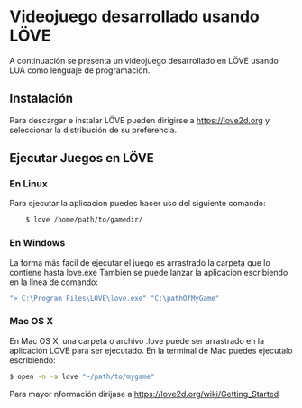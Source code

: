 # Videojuego desarrollado usando LÖVE
A continuación se presenta un videojuego desarrollado en LÖVE usando LUA como lenguaje de programación. 

## Instalación
Para descargar e instalar LÖVE pueden dirigirse a https://love2d.org y seleccionar la distribución de su preferencia.

## Ejecutar Juegos en LÖVE

### En Linux
Para ejecutar la aplicacion puedes hacer uso del siguiente comando:
```bash
    $ love /home/path/to/gamedir/
```
### En Windows
La forma más facil de ejecutar el juego es arrastrado la carpeta que lo contiene hasta love.exe
Tambien se puede lanzar la aplicacion escribiendo en la linea de comando:
```bash
"> C:\Program Files\LOVE\love.exe" "C:\pathOfMyGame"
```
### Mac OS X
En Mac OS X, una carpeta o archivo .love puede ser arrastrado en la aplicación LOVE para ser ejecutado.
En la terminal de Mac puedes ejecutalo escribiendo:
```bash
$ open -n -a love "~/path/to/mygame"
```
Para mayor nformación dirijase a https://love2d.org/wiki/Getting_Started
